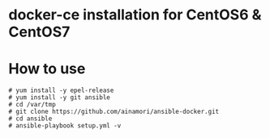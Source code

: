 # docker-ce installation for CentOS6 & CentOS7

# How to use

```
# yum install -y epel-release
# yum install -y git ansible
# cd /var/tmp
# git clone https://github.com/ainamori/ansible-docker.git
# cd ansible
# ansible-playbook setup.yml -v
```

